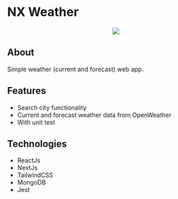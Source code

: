 # NX Weather

<div align="center" >

<img src="https://user-images.githubusercontent.com/59265044/227060902-ef7c3cae-ebcb-4dde-aebf-d257d736eb42.png" />
</div>

## About
Simple weather (current and forecast) web app.


## Features

 - Search city functionality
 - Current and forecast weather data from OpenWeather
 - With unit test
 
## Technologies

 - ReactJs
 - NextJs
 - TailwindCSS
 - MongoDB
 - Jest
